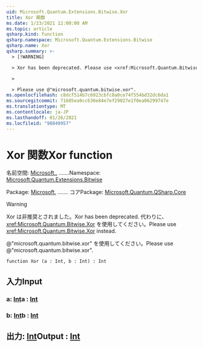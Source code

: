 ```yaml
---
uid: Microsoft.Quantum.Extensions.Bitwise.Xor
title: Xor 関数
ms.date: 1/23/2021 12:00:00 AM
ms.topic: article
qsharp.kind: function
qsharp.namespace: Microsoft.Quantum.Extensions.Bitwise
qsharp.name: Xor
qsharp.summary: >-
  > [!WARNING]

  > Xor has been deprecated. Please use <xref:Microsoft.Quantum.Bitwise.Xor> instead.

  >

  > Please use @"microsoft.quantum.bitwise.xor".
ms.openlocfilehash: c8dcf514b7c6923cbfc8a0ce74f554bd32dc6da1
ms.sourcegitcommit: 71605ea9cc630e84e7ef29027e1f0ea06299747e
ms.translationtype: MT
ms.contentlocale: ja-JP
ms.lasthandoff: 01/26/2021
ms.locfileid: "98849957"
---
```

# <a name="xor-function"></a><span data-ttu-id="f86fb-102">Xor 関数</span><span class="sxs-lookup"><span data-stu-id="f86fb-102">Xor function</span></span>

<span data-ttu-id="f86fb-103">名前空間: [Microsoft..](xref:Microsoft.Quantum.Extensions.Bitwise) .......</span><span class="sxs-lookup"><span data-stu-id="f86fb-103">Namespace: [Microsoft.Quantum.Extensions.Bitwise](xref:Microsoft.Quantum.Extensions.Bitwise)</span></span>

<span data-ttu-id="f86fb-104">Package: [Microsoft.](https://nuget.org/packages/Microsoft.Quantum.QSharp.Core) ....... コア</span><span class="sxs-lookup"><span data-stu-id="f86fb-104">Package: [Microsoft.Quantum.QSharp.Core](https://nuget.org/packages/Microsoft.Quantum.QSharp.Core)</span></span>


> [!WARNING]
> <span data-ttu-id="f86fb-105">Xor は非推奨とされました。</span><span class="sxs-lookup"><span data-stu-id="f86fb-105">Xor has been deprecated.</span></span> <span data-ttu-id="f86fb-106">代わりに、<xref:Microsoft.Quantum.Bitwise.Xor> を使用してください。</span><span class="sxs-lookup"><span data-stu-id="f86fb-106">Please use <xref:Microsoft.Quantum.Bitwise.Xor> instead.</span></span>
>
> <span data-ttu-id="f86fb-107">@"microsoft.quantum.bitwise.xor" を使用してください。</span><span class="sxs-lookup"><span data-stu-id="f86fb-107">Please use @"microsoft.quantum.bitwise.xor".</span></span>



```qsharp
function Xor (a : Int, b : Int) : Int
```


## <a name="input"></a><span data-ttu-id="f86fb-108">入力</span><span class="sxs-lookup"><span data-stu-id="f86fb-108">Input</span></span>

### <a name="a--int"></a><span data-ttu-id="f86fb-109">a: [Int](xref:microsoft.quantum.lang-ref.int)</span><span class="sxs-lookup"><span data-stu-id="f86fb-109">a : [Int](xref:microsoft.quantum.lang-ref.int)</span></span>




### <a name="b--int"></a><span data-ttu-id="f86fb-110">b: [Int](xref:microsoft.quantum.lang-ref.int)</span><span class="sxs-lookup"><span data-stu-id="f86fb-110">b : [Int](xref:microsoft.quantum.lang-ref.int)</span></span>





## <a name="output--int"></a><span data-ttu-id="f86fb-111">出力: [Int](xref:microsoft.quantum.lang-ref.int)</span><span class="sxs-lookup"><span data-stu-id="f86fb-111">Output : [Int](xref:microsoft.quantum.lang-ref.int)</span></span>

